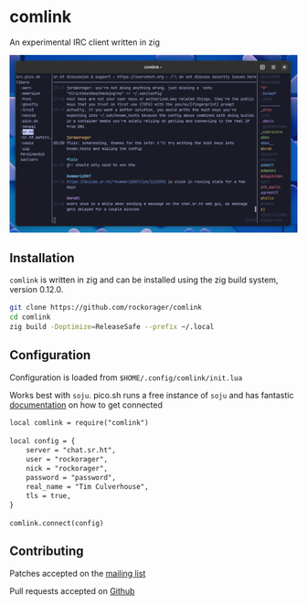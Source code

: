 # comlink

An experimental IRC client written in zig

![screenshot of comlink](screenshot.png)

## Installation

`comlink` is written in zig and can be installed using the zig build system,
version 0.12.0.

```sh
git clone https://github.com/rockorager/comlink
cd comlink
zig build -Doptimize=ReleaseSafe --prefix ~/.local
```

## Configuration

Configuration is loaded from `$HOME/.config/comlink/init.lua`

Works best with `soju`. pico.sh runs a free instance of `soju` and has fantastic
[documentation](https://pico.sh/irc) on how to get connected

```zig
local comlink = require("comlink")

local config = {
	server = "chat.sr.ht",
	user = "rockorager",
	nick = "rockorager",
	password = "password",
	real_name = "Tim Culverhouse",
	tls = true,
}

comlink.connect(config)
```

## Contributing

Patches accepted on the [mailing list](~rockorager/comlink@lists.sr.ht)

Pull requests accepted on [Github](https://github.com/rockorager/comlink)
